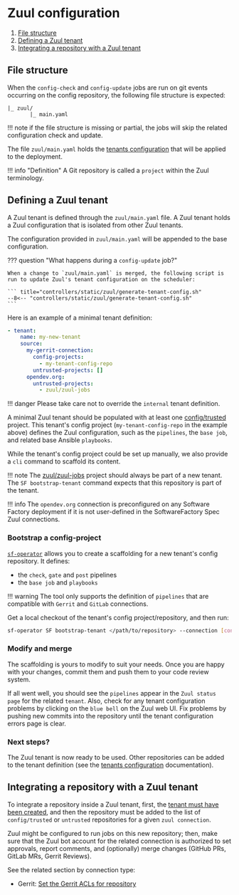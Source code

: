 # Zuul configuration


1. [File structure](#file-structure)
1. [Defining a Zuul tenant](#defining-a-zuul-tenant)
1. [Integrating a repository with a Zuul tenant](#integrating-a-repository-with-a-zuul-tenant)

## File structure

When the `config-check` and `config-update` jobs are run on git events occurring on the config repository, the following file structure is expected:

```
|_ zuul/
       |_ main.yaml
```

!!! note
    if the file structure is missing or partial, the jobs will skip the related configuration check and update.

The file `zuul/main.yaml` holds the [tenants configuration](https://zuul-ci.org/docs/zuul/latest/tenants.html) that will be applied to the deployment.

!!! info "Definition"
    A Git repository is called a `project` within the Zuul terminology.

## Defining a Zuul tenant

A Zuul tenant is defined through the `zuul/main.yaml` file. A Zuul tenant holds a Zuul configuration that is isolated from other Zuul tenants.

The configuration provided in `zuul/main.yaml` will be appended to the base configuration.

??? question "What happens during a `config-update` job?"

    When a change to `zuul/main.yaml` is merged, the following script is run to update Zuul's tenant configuration on the scheduler:

    ``` title="controllers/static/zuul/generate-tenant-config.sh"
    --8<-- "controllers/static/zuul/generate-tenant-config.sh"
    ```

Here is an example of a minimal tenant definition:

```yaml
- tenant:
    name: my-new-tenant
    source:
      my-gerrit-connection:
        config-projects:
          - my-tenant-config-repo
        untrusted-projects: []
      opendev.org:
        untrusted-projects:
          - zuul/zuul-jobs
```

!!! danger
    Please take care not to override the `internal` tenant definition.

A minimal Zuul tenant should be populated with at least one [config/trusted](https://zuul-ci.org/docs/zuul/latest/tenants.html#attr-tenant.config-projects) project.
This tenant's config project (`my-tenant-config-repo` in the example above) defines the Zuul configuration, such as the `pipelines`, the `base job`, and related base Ansible `playbooks`.

While the tenant's config project could be set up manually, we also provide a `cli` command to scaffold its content.

!!! note
    The [zuul/zuul-jobs](https://zuul-ci.org/docs/zuul-jobs/latest/) project should always be part of a new tenant. The `SF bootstrap-tenant` command expects that
    this repository is part of the tenant.

!!! info
    The `opendev.org` connection is preconfigured on any Software Factory deployment if it is not user-defined in
    the SoftwareFactory Spec Zuul connections.

### Bootstrap a config-project

[`sf-operator`](./../reference/cli/index.md#bootstrap-tenant) allows you to create a scaffolding for a new tenant's config repository. It defines:

* the `check`, `gate` and `post` pipelines
* the `base job` and `playbooks`

!!! warning
    The tool only supports the definition of `pipelines` that are compatible with `Gerrit` and `GitLab` connections.

Get a local checkout of the tenant's config project/repository, and then run:

```sh
sf-operator SF bootstrap-tenant </path/to/repository> --connection [connection]
```

### Modify and merge

The scaffolding is yours to modify to suit your needs. Once you are happy with your changes, commit them and push them to your code review system.

If all went well, you should see the `pipelines` appear in the `Zuul status page` for the related `tenant`. Also, check for any tenant configuration problems by clicking on the `blue bell` on the Zuul web UI. Fix problems by pushing new commits into the repository until the tenant configuration errors page is clear.

### Next steps?

The Zuul tenant is now ready to be used. Other repositories can be added to the tenant definition (see the [tenants configuration](https://zuul-ci.org/docs/zuul/latest/tenants.html) documentation).

## Integrating a repository with a Zuul tenant

To integrate a repository inside a Zuul tenant, first, the [tenant must have been created](#defining-a-zuul-tenant), and then the repository must be added to the list of `config/trusted` or `untrusted` repositories for a given `zuul connection`.

Zuul might be configured to run jobs on this new repository; then, make sure that the
Zuul bot account for the related connection is authorized to set approvals, report comments, and (optionally) merge changes (GitHub PRs, GitLab MRs, Gerrit Reviews).

See the related section by connection type:

- Gerrit: [Set the Gerrit ACLs for repository](../deployment/config_repository.md#repository-acls-and-labels)
